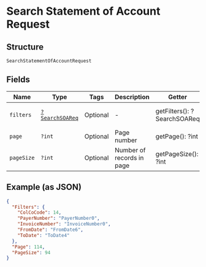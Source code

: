 
# Search Statement of Account Request

## Structure

`SearchStatementOfAccountRequest`

## Fields

| Name | Type | Tags | Description | Getter | Setter |
|  --- | --- | --- | --- | --- | --- |
| `filters` | [`?SearchSOAReq`](../../doc/models/search-soa-req.md) | Optional | - | getFilters(): ?SearchSOAReq | setFilters(?SearchSOAReq filters): void |
| `page` | `?int` | Optional | Page number | getPage(): ?int | setPage(?int page): void |
| `pageSize` | `?int` | Optional | Number of records in page | getPageSize(): ?int | setPageSize(?int pageSize): void |

## Example (as JSON)

```json
{
  "Filters": {
    "ColCoCode": 14,
    "PayerNumber": "PayerNumber0",
    "InvoiceNumber": "InvoiceNumber0",
    "FromDate": "FromDate6",
    "ToDate": "ToDate4"
  },
  "Page": 114,
  "PageSize": 94
}
```

